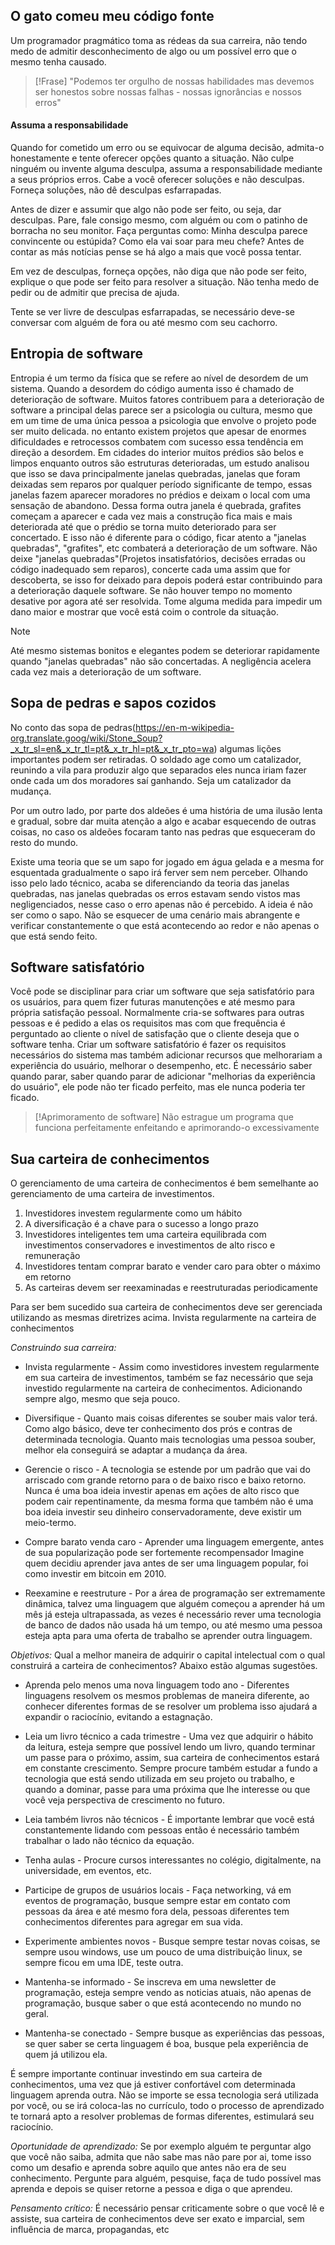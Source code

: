 
## O gato comeu meu código fonte
Um programador pragmático toma as rédeas da sua carreira, não tendo medo de admitir desconhecimento de algo ou um possível erro que o mesmo tenha causado.

> [!Frase]
> "Podemos ter orgulho de nossas habilidades mas devemos ser honestos sobre nossas falhas - nossas ignorâncias e nossos erros"

#### Assuma a responsabilidade
Quando for cometido um erro ou se equivocar de alguma decisão, admita-o honestamente e tente oferecer opções quanto a situação. Não culpe ninguém ou invente alguma desculpa, assuma a responsabilidade mediante a seus próprios erros. Cabe a você oferecer soluções e não desculpas.
Forneça soluções, não dê desculpas esfarrapadas.

Antes de dizer e assumir que algo não pode ser feito, ou seja, dar desculpas. Pare, fale consigo mesmo, com alguém ou com o patinho de borracha no seu monitor. 
Faça perguntas como:
	Minha desculpa parece convincente ou estúpida?
	Como ela vai soar para meu chefe?
Antes de contar as más notícias pense se há algo a mais que você possa tentar.

Em vez de desculpas, forneça opções, não diga que não pode  ser feito, explique o que pode ser feito para resolver a situação.
Não tenha medo de pedir ou de admitir que precisa de ajuda.

Tente se ver livre de desculpas esfarrapadas, se necessário deve-se conversar com alguém de fora ou até mesmo com seu cachorro.


## Entropia de software
Entropia é um termo da física que se refere ao nível de desordem de um sistema. Quando a desordem do código aumenta isso é chamado de deterioração de software.
Muitos fatores contribuem para a deterioração de software a principal delas parece ser a psicologia ou cultura, mesmo que em um time de uma única pessoa a psicologia que envolve o projeto pode ser muito delicada. no entanto existem projetos que apesar de enormes dificuldades e retrocessos combatem com sucesso essa tendência em direção a desordem.
Em cidades do interior muitos prédios são belos e limpos enquanto outros são estruturas deterioradas, um estudo analisou que isso se dava principalmente janelas quebradas, janelas que foram deixadas sem reparos por qualquer período significante de tempo, essas janelas fazem aparecer moradores no prédios e deixam o local com uma sensação de abandono. Dessa forma outra janela é quebrada, grafites começam a aparecer e cada vez mais a construção fica mais e mais deteriorada até que o prédio se torna muito deteriorado para ser concertado.
E isso não é diferente para o código, ficar atento a "janelas quebradas", "grafites", etc combaterá a deterioração de um software.
Não deixe "janelas quebradas"(Projetos insatisfatórios, decisões erradas ou código inadequado sem reparos), concerte cada uma assim que for descoberta, se isso for deixado para depois poderá estar contribuindo para a deterioração daquele software. Se não houver tempo no momento desative por agora até ser resolvida. Tome alguma medida para impedir um dano maior e mostrar que você está coim o controle da situação.

> [!NOTE]
> Até mesmo sistemas bonitos e elegantes podem se deteriorar rapidamente quando "janelas quebradas" não são concertadas. A negligência acelera cada vez mais a deterioração de um software.



## Sopa de pedras e sapos cozidos

No conto das sopa de pedras(https://en-m-wikipedia-org.translate.goog/wiki/Stone_Soup?_x_tr_sl=en&_x_tr_tl=pt&_x_tr_hl=pt&_x_tr_pto=wa) algumas lições importantes podem ser retiradas. O soldado age como um catalizador, reunindo a vila para produzir algo que separados eles nunca iriam fazer onde cada um dos moradores saí ganhando.
Seja um catalizador da mudança.

Por um outro lado, por parte dos aldeões é uma história de uma ilusão lenta e gradual, sobre dar muita atenção a algo e acabar esquecendo de outras coisas, no caso os aldeões focaram tanto nas pedras que esqueceram do resto do mundo. 

Existe uma teoria que se um sapo for jogado em água gelada e a mesma for esquentada gradualmente o sapo irá ferver sem nem perceber. Olhando isso pelo lado técnico, acaba se diferenciando da teoria das janelas quebradas, nas janelas quebradas os erros estavam sendo vistos mas negligenciados, nesse caso o erro apenas não é percebido.
A ideia é não ser como o sapo. Não se esquecer de uma cenário mais abrangente e verificar constantemente o que está acontecendo ao redor e não apenas o que está sendo feito.




## Software satisfatório
Você pode se disciplinar para criar um software que seja satisfatório para os usuários, para quem fizer futuras manutenções e até mesmo para própria satisfação pessoal.
Normalmente cria-se softwares para outras pessoas e é pedido a elas os requisitos mas com que frequência é perguntado ao cliente o nível de satisfação que o cliente deseja que o software tenha.
Criar um software satisfatório é fazer os requisitos necessários do sistema mas também adicionar recursos que melhorariam a experiência do usuário, melhorar o desempenho, etc.
É necessário saber quando parar, saber quando parar de adicionar "melhorias da experiência do usuário", ele pode não ter ficado perfeito, mas ele nunca poderia ter ficado.

> [!Aprimoramento de software]
> Não estrague um programa que funciona perfeitamente enfeitando e aprimorando-o excessivamente




## Sua carteira de conhecimentos
O gerenciamento de uma carteira de conhecimentos é bem semelhante ao gerenciamento de uma carteira de investimentos. 
1. Investidores investem regularmente como um hábito
2. A diversificação é a chave para o sucesso a longo prazo
3. Investidores inteligentes tem uma carteira equilibrada com investimentos conservadores e investimentos de alto risco e remuneração
4. Investidores tentam comprar barato e vender caro para obter o máximo em retorno
5. As carteiras devem ser reexaminadas e reestruturadas periodicamente

Para ser bem sucedido sua carteira de conhecimentos deve ser gerenciada utilizando as mesmas diretrizes acima.
Invista regularmente na carteira de conhecimentos

*Construindo sua carreira:*
- Invista regularmente - Assim como investidores investem regularmente em sua carteira de investimentos, também se faz necessário que seja investido regularmente na carteira de conhecimentos. Adicionando sempre algo, mesmo que seja pouco.

- Diversifique - Quanto mais coisas diferentes se souber mais valor terá. Como algo básico, deve ter conhecimento dos prós e contras de determinada tecnologia. Quanto mais tecnologias uma pessoa souber, melhor ela conseguirá se adaptar a mudança da área.

- Gerencie o risco - A tecnologia se estende por um padrão que vai do arriscado com grande retorno para o de baixo risco e baixo retorno. Nunca é uma boa ideia investir apenas em ações de alto risco que podem cair repentinamente, da mesma forma que também não é uma boa ideia investir seu dinheiro conservadoramente, deve existir um meio-termo.

- Compre barato venda caro - Aprender uma linguagem emergente, antes de sua popularização pode ser fortemente recompensador Imagine quem decidiu aprender java antes de ser uma linguagem popular, foi como investir em bitcoin em 2010.

- Reexamine e reestruture - Por a área de programação ser extremamente dinâmica, talvez uma linguagem que alguém começou a aprender há um mês já esteja ultrapassada, as vezes é necessário rever uma tecnologia de banco de dados não usada há um tempo, ou até mesmo uma pessoa esteja apta para uma oferta de trabalho se aprender outra linguagem.

*Objetivos:*
Qual a melhor maneira de adquirir o capital intelectual com o qual construirá a carteira de conhecimentos? Abaixo estão algumas sugestões.

- Aprenda pelo menos uma nova linguagem todo ano - Diferentes linguagens resolvem os mesmos problemas de maneira diferente, ao conhecer diferentes formas de se resolver um problema isso ajudará a expandir o raciocínio, evitando a estagnação.

- Leia um livro técnico a cada trimestre - Uma vez que adquirir o hábito da leitura, esteja sempre que possível lendo um livro, quando terminar um passe para o próximo, assim, sua carteira de conhecimentos estará em constante crescimento. Sempre procure também estudar a fundo a tecnologia que está sendo utilizada em seu projeto ou trabalho, e quando a dominar, passe para uma próxima que lhe interesse ou que você veja perspectiva de crescimento no futuro.

- Leia também livros não técnicos - É importante lembrar que você está constantemente lidando com pessoas então é necessário também trabalhar o lado não técnico da equação.

- Tenha aulas - Procure cursos interessantes no colégio, digitalmente, na universidade, em eventos, etc.

- Participe de grupos de usuários locais - Faça networking, vá em eventos de programação, busque sempre estar em contato com pessoas da área e até mesmo fora dela, pessoas diferentes tem conhecimentos diferentes para agregar em sua vida.

- Experimente ambientes novos - Busque sempre testar novas coisas, se sempre usou windows, use um pouco de uma distribuição linux, se sempre ficou em uma IDE, teste outra.

- Mantenha-se informado - Se inscreva em uma newsletter de programação, esteja sempre vendo as noticias atuais, não apenas de programação, busque saber o que está acontecendo no mundo no geral.

- Mantenha-se conectado - Sempre busque as experiências das pessoas, se quer saber se certa linguagem é boa, busque pela experiência de quem já utilizou ela.

É sempre importante continuar investindo em sua carteira de conhecimentos, uma vez que já estiver confortável com determinada linguagem aprenda outra. Não se importe se essa tecnologia será utilizada por você, ou se irá coloca-las no currículo, todo o processo de aprendizado te tornará apto a resolver problemas de formas diferentes, estimulará seu raciocínio.

*Oportunidade de aprendizado:*
Se por exemplo alguém te perguntar algo que você não saiba, admita que não sabe mas não pare por ai, tome isso como um desafio e aprenda sobre aquilo que antes não era de seu conhecimento. Pergunte para alguém, pesquise, faça de tudo possível mas aprenda e depois se quiser retorne a pessoa e diga o que aprendeu.

*Pensamento crítico:*
É necessário pensar criticamente sobre o que você lê e assiste, sua carteira de conhecimentos deve ser exato e imparcial, sem influência de marca, propagandas, etc